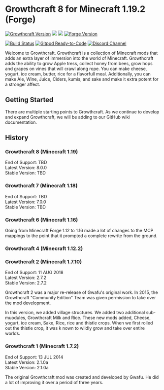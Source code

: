 # Growthcraft 8 for Minecraft 1.19.2 (Forge)

[![Growthcraft Version](https://img.shields.io/badge/Growthcraft-8.0.0-orange.svg)](https://github.com/GrowthcraftCE/Growthcraft-1.19)
[![](http://cf.way2muchnoise.eu/versions/growthcraft-community-edition_latest.svg)](https://minecraft.curseforge.com/projects/growthcraft-community-edition/)
[![](http://cf.way2muchnoise.eu/short_growthcraft-community-edition.svg)](https://minecraft.curseforge.com/projects/growthcraft-community-edition/)
[![Forge Version](https://img.shields.io/badge/Minecraft%20Forge-43.1.7-yellow.svg)](http://files.minecraftforge.net/maven/net/minecraftforge/forge/index_1.19.2.html)

[![Build Status](https://img.shields.io/endpoint.svg?url=https%3A%2F%2Factions-badge.atrox.dev%2FGrowthcraftCE%2FGrowthcraft-1.19%2Fbadge%3Fref%3Ddevelopment&style=flat)](https://actions-badge.atrox.dev/GrowthcraftCE/Growthcraft-1.19/goto?ref=development)
[![Gitpod Ready-to-Code](https://img.shields.io/badge/Gitpod-Ready--to--Code-blue?logo=gitpod)](https://gitpod.io/#https://github.com/GrowthcraftCE/Growthcraft-1.19)
[![Discord Channel](https://img.shields.io/discord/333690296334548994.svg?color=green)](https://discord.gg/Quh76Jn)

Welcome to Growthcraft. Growthcraft is a collection of Minecraft mods that adds an extra layer of immersion into the
world of Minecraft. Growthcraft adds the ability to grow Apple tress, collect honey from bees, grow hops and grapes on vines that will crawl along rope. You can make cheese, yogurt, ice cream, butter, rice for a flavorfull meal.  Additionally, you can make Ale, Wine, Juice, Ciders, kumis, and sake and make it extra potent for a stronger affect.

## Getting Started

There are multiple starting points to Growthcraft. As we continue to develop and expand Growthcraft, we will be adding to our GitHub wiki documentation.

## History

### Growthcraft 8 (Minecraft 1.19)

End of Support: TBD  
Latest Version: 8.0.0  
Stable Version: TBD

### Growthcraft 7 (Minecraft 1.18)

End of Support: TBD  
Latest Version: 7.0.0  
Stable Version: TBD

### Growthcraft 6 (Minecraft 1.16)

Going from Minecraft Forge 1.12 to 1.16 made a lot of changes to the MCP mappings to the point that it prompted a
complete rewrite from the ground.

### Growthcraft 4 (Minecraft 1.12.2)



### Growthcraft 2 (Minecraft 1.7.10)

End of Support: 11 AUG 2018  
Latest Version: 2.7.2  
Stable Version: 2.7.2

Growthcraft 2 was a major re-release of Gwafu's original work. In 2015, the Growthcraft
"Community Edition" Team was given permission to take over the mod development.

In this version, we added village structures. We added two additional sub-muodules, Growthcraft Milk and Rice. These new
mods added, Cheese, yogurt, ice cream, Sake, Rice, rice and thistle crops. When we first rolled out the thistle crop, it
was k nown to wildly grow and take over entire worlds.

### Growthcraft 1 (Minecraft 1.7.2)

End of Support: 13 JUL 2014  
Latest Version: 2.1.0a  
Stable Version: 2.1.0a

The original Growthcraft mod was created and developed by Gwafu. He did a lot of improving it over a period of three
years. 
